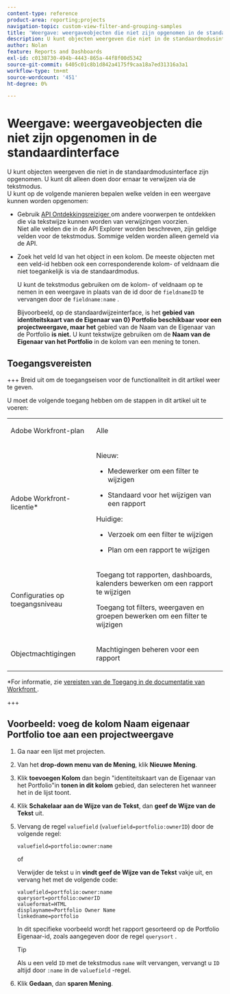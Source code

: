 ```yaml
---
content-type: reference
product-area: reporting;projects
navigation-topic: custom-view-filter-and-grouping-samples
title: 'Weergave: weergaveobjecten die niet zijn opgenomen in de standaardinterface'
description: U kunt objecten weergeven die niet in de standaardmodusinterface zijn opgenomen. U kunt dit alleen doen door ernaar te verwijzen via de tekstmodus.
author: Nolan
feature: Reports and Dashboards
exl-id: c0138730-494b-4443-865a-44f8f00d5342
source-git-commit: 6405c01c8b1d842a4175f9caa18a7ed31316a3a1
workflow-type: tm+mt
source-wordcount: '451'
ht-degree: 0%

---
```


# Weergave: weergaveobjecten die niet zijn opgenomen in de standaardinterface

U kunt objecten weergeven die niet in de standaardmodusinterface zijn opgenomen. U kunt dit alleen doen door ernaar te verwijzen via de tekstmodus.\
U kunt op de volgende manieren bepalen welke velden in een weergave kunnen worden opgenomen:

* Gebruik [ API Ontdekkingsreiziger ](../../../wf-api/general/api-explorer.md) om andere voorwerpen te ontdekken die via tekstwijze kunnen worden van verwijzingen voorzien.\
  Niet alle velden die in de API Explorer worden beschreven, zijn geldige velden voor de tekstmodus. Sommige velden worden alleen gemeld via de API.

* Zoek het veld Id van het object in een kolom. De meeste objecten met een veld-id hebben ook een corresponderende kolom- of veldnaam die niet toegankelijk is via de standaardmodus.

  U kunt de tekstmodus gebruiken om de kolom- of veldnaam op te nemen in een weergave in plaats van de id door de `fieldnameID` te vervangen door de `fieldname:name` .

  Bijvoorbeeld, op de standaardwijzeinterface, is het **gebied van identiteitskaart van de Eigenaar van 0&rbrace; Portfolio beschikbaar voor een projectweergave, maar het** gebied van de Naam van de Eigenaar van de Portfolio **is niet.** U kunt tekstwijze gebruiken om de **Naam van de Eigenaar van het Portfolio** in de kolom van een mening te tonen.

## Toegangsvereisten

+++ Breid uit om de toegangseisen voor de functionaliteit in dit artikel weer te geven.

U moet de volgende toegang hebben om de stappen in dit artikel uit te voeren:

<table style="table-layout:auto"> 
 <col> 
 <col> 
 <tbody> 
  <tr> 
   <td role="rowheader">Adobe Workfront-plan</td> 
   <td> <p>Alle</p> </td> 
  </tr> 
  <tr> 
   <td role="rowheader">Adobe Workfront-licentie*</td> 
   <td> 
    <p>Nieuw:</p>
   <ul><li><p>Medewerker om een filter te wijzigen </p></li>
   <li><p>Standaard voor het wijzigen van een rapport</p></li> </ul>

<p>Huidige:</p>
   <ul><li><p>Verzoek om een filter te wijzigen </p></li>
   <li><p>Plan om een rapport te wijzigen</p></li> </ul></td> 
  </tr> 
  <tr> 
   <td role="rowheader">Configuraties op toegangsniveau</td> 
   <td> <p>Toegang tot rapporten, dashboards, kalenders bewerken om een rapport te wijzigen</p> <p>Toegang tot filters, weergaven en groepen bewerken om een filter te wijzigen</p> </td> 
  </tr> 
  <tr> 
   <td role="rowheader">Objectmachtigingen</td> 
   <td> <p>Machtigingen beheren voor een rapport</p>  </td> 
  </tr> 
 </tbody> 
</table>

*For informatie, zie [ vereisten van de Toegang in de documentatie van Workfront ](/help/quicksilver/administration-and-setup/add-users/access-levels-and-object-permissions/access-level-requirements-in-documentation.md).

+++

## Voorbeeld: voeg de kolom Naam eigenaar Portfolio toe aan een projectweergave

1. Ga naar een lijst met projecten.
1. Van het **drop-down menu van de Mening**, klik **Nieuwe Mening**.

1. Klik **toevoegen Kolom** dan begin &quot;identiteitskaart van de Eigenaar van het Portfolio&quot;in **tonen in dit kolom** gebied, dan selecteren het wanneer het in de lijst toont.

1. Klik **Schakelaar aan de Wijze van de Tekst**, dan **geef de Wijze van de Tekst** uit.
1. Vervang de regel `valuefield` (`valuefield=portfolio:ownerID`) door de volgende regel:

   `valuefield=portfolio:owner:name`

   of

   Verwijder de tekst u in **vindt geef de Wijze van de Tekst** vakje uit, en vervang het met de volgende code:

   ```
   valuefield=portfolio:owner:name
   querysort=portfolio:ownerID
   valueformat=HTML
   displayname=Portfolio Owner Name
   linkedname=portfolio
   ```

   In dit specifieke voorbeeld wordt het rapport gesorteerd op de Portfolio Eigenaar-id, zoals aangegeven door de regel `querysort` .

   >[!TIP]
   >
   >Als u een veld `ID` met de tekstmodus `name` wilt vervangen, vervangt u `ID` altijd door `:name` in de `valuefield` -regel.

1. Klik **Gedaan**, dan **sparen Mening**.
